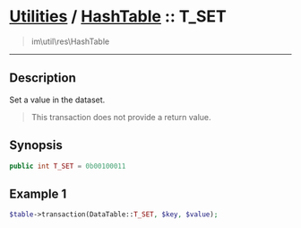 # [Utilities](util.md) / [HashTable](util-HashTable.md) :: T_SET
 > im\util\res\HashTable
____

## Description
Set a value in the dataset.

 > This transaction does not provide a return value.  

## Synopsis
```php
public int T_SET = 0b00100011
```

## Example 1
```php
$table->transaction(DataTable::T_SET, $key, $value);
```
